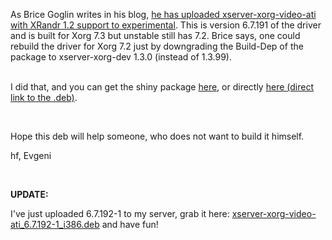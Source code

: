 <html><body><p>As Brice Goglin writes in his blog, <a href="http://bgoglin.livejournal.com/11518.html" target="_blank">he has uploaded xserver-xorg-video-ati with XRandr 1.2 support to experimental</a>. This is version 6.7.191 of the driver and is built for Xorg 7.3 but unstable still has 7.2. Brice says, one could rebuild the driver for Xorg 7.2 just by downgrading the Build-Dep of the package to xserver-xorg-dev 1.3.0 (instead of 1.3.99).<br>

<br>

I did that, and you can get the shiny package <a href="http://debian.die-welt.net/pool/main/xorg/" target="_blank">here</a>, or directly <a href="http://debian.die-welt.net/pool/main/xorg/xserver-xorg-video-ati_6.7.191-1_i386.deb" target="_blank">here (direct link to the .deb)</a>.<br>

<br>

Hope this deb will help someone, who does not want to build it himself.<br>

hf, Evgeni<br>

<br>

<strong>UPDATE:</strong><br>

I've just uploaded 6.7.192-1 to my server, grab it here: <a href="http://debian.die-welt.net/pool/main/xorg/xserver-xorg-video-ati_6.7.192-1_i386.deb" target="_blank">xserver-xorg-video-ati_6.7.192-1_i386.deb</a> and have fun!</p></body></html>